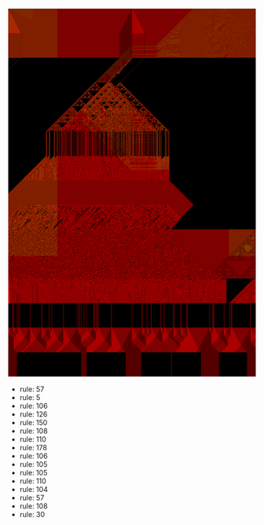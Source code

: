 ![photo](./output.png) 
 * rule: 57
* rule: 5
* rule: 106
* rule: 126
* rule: 150
* rule: 108
* rule: 110
* rule: 178
* rule: 106
* rule: 105
* rule: 105
* rule: 110
* rule: 104
* rule: 57
* rule: 108
* rule: 30
